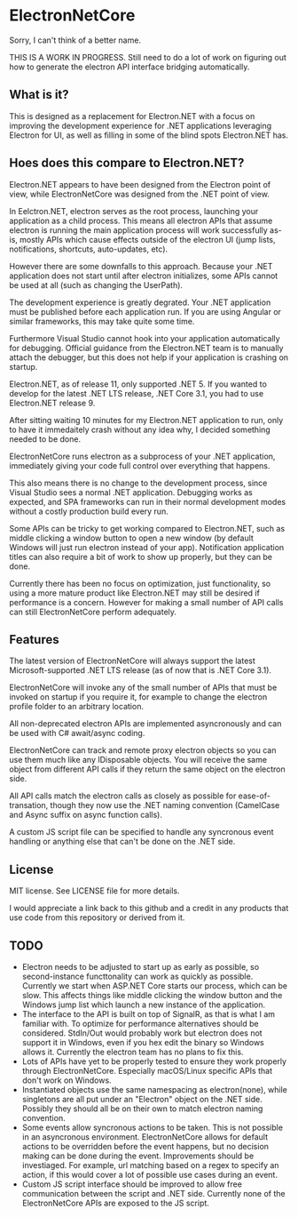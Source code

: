 # ElectronNetCore

Sorry, I can't think of a better name.

THIS IS A WORK IN PROGRESS. Still need to do a lot of work on figuring out how to generate the electron API interface bridging automatically.

## What is it?

This is designed as a replacement for Electron.NET with a focus on improving the development experience for .NET applications leveraging Electron for UI, as well as filling in some of the blind spots Electron.NET has.

## Hoes does this compare to Electron.NET?

Electron.NET appears to have been designed from the Electron point of view, while ElectronNetCore was designed from the .NET point of view.

In Eelctron.NET, electron serves as the root process, launching your application as a child process. This means all electron APIs that assume electron is running the main application process will work successfully as-is, mostly APIs which cause effects outside of the electron UI (jump lists, notifications, shortcuts, auto-updates, etc).

However there are some downfalls to this approach. Because your .NET application does not start until after electron initializes, some APIs cannot be used at all (such as changing the UserPath).

The development experience is greatly degrated. Your .NET application must be published before each application run. If you are using Angular or similar frameworks, this may take quite some time.

Furthermore Visual Studio cannot hook into your application automatically for debugging. Official guidance from the Electron.NET team is to manually attach the debugger, but this does not help if your application is crashing on startup.

Electron.NET, as of release 11, only supported .NET 5. If you wanted to develop for the latest .NET LTS release, .NET Core 3.1, you had to use Electron.NET release 9.

After sitting waiting 10 minutes for my Electron.NET application to run, only to have it immedaitely crash without any idea why, I decided something needed to be done.

ElectronNetCore runs electron as a subprocess of your .NET application, immediately giving your code full control over everything that happens.

This also means there is no change to the development process, since Visual Studio sees a normal .NET application. Debugging works as expected, and SPA frameworks can run in their normal development modes without a costly production build every run.

Some APIs can be tricky to get working compared to Electron.NET, such as middle clicking a window button to open a new window (by default Windows will just run electron instead of your app). Notification application titles can also require a bit of work to show up properly, but they can be done.

Currently there has been no focus on optimization, just functionality, so using a more mature product like Electron.NET may still be desired if performance is a concern. However for making a small number of API calls can still ElectronNetCore perform adequately.

## Features

The latest version of ElectronNetCore will always support the latest Microsoft-supported .NET LTS release (as of now that is .NET Core 3.1).

ElectronNetCore will invoke any of the small number of APIs that must be invoked on startup if you require it, for example to change the electron profile folder to an arbitrary location.

All non-deprecated electron APIs are implemented asyncronously and can be used with C# await/async coding.

ElectronNetCore can track and remote proxy electron objects so you can use them much like any IDisposable objects. You will receive the same object from different API calls if they return the same object on the electron side.

All API calls match the electron calls as closely as possible for ease-of-transation, though they now use the .NET naming convention (CamelCase and Async suffix on async function calls).

A custom JS script file can be specified to handle any syncronous event handling or anything else that can't be done on the .NET side.

## License

MIT license. See LICENSE file for more details.

I would appreciate a link back to this github and a credit in any products that use code from this repository or derived from it.

## TODO

* Electron needs to be adjusted to start up as early as possible, so second-instance functtonality can work as quickly as possible. Currently we start when ASP.NET Core starts our process, which can be slow. This affects things like middle clicking the window button and the Windows jump list which launch a new instance of the application.
* The interface to the API is built on top of SignalR, as that is what I am familiar with. To optimize for performance alternatives should be considered. StdIn/Out would probably work but electron does not support it in Windows, even if you hex edit the binary so Windows allows it. Currently the electron team has no plans to fix this.
* Lots of APIs have yet to be properly tested to ensure they work properly through ElectronNetCore. Especially macOS/Linux specific APIs that don't work on Windows.
* Instantiated objects use the same namespacing as electron(none), while singletons are all put under an "Electron" object on the .NET side. Possibly they should all be on their own to match electron naming convention.
* Some events allow syncronous actions to be taken. This is not possible in an asyncronous environment. ElectronNetCore allows for default actions to be overridden before the event happens, but no decision making can be done during the event. Improvements should be investiaged. For example, url matching based on a regex to specify an action, if this would cover a lot of possible use cases during an event.
* Custom JS script interface should be improved to allow free communication between the script and .NET side. Currently none of the ElectronNetCore APIs are exposed to the JS script.

